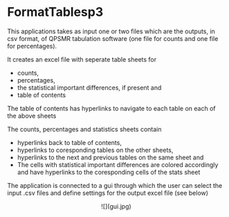 # FormatTablesp3

This applications takes as input one or two files which are the outputs, in csv format, of QPSMR tabulation software (one file for counts and one file for percentages).

It creates an excel file with seperate table sheets for

- counts,
- percentages,
- the statistical important differences, if present and
- table of contents

The table of contents has hyperlinks to navigate to each table on each of the above sheets

The counts, percentages and statistics sheets contain

- hyperlinks back to table of contents,
- hyperlinks to coresponding tables on the other sheets,
- hyperlinks to the next and previous tables on the same sheet and
- The cells with statistical important differences are colored accordingly and have hyperlinks to the coresponding cells of the stats sheet

The application is connected to a gui through which the user can select the input .csv files and define settings for the output excel file (see below)

<p style="text-align:center;">
![](gui.jpg)
</p>
